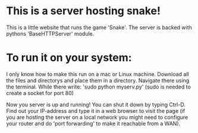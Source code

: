 # This is a server hosting snake!
This is a little website that runs the game 'Snake'. 
The server is backed with pythons 'BaseHTTPServer' module.
# To run it on your system:
I only know how to make this run on a mac or Linux machine.
Download all the files and directorys and place them in a directory.
Navigate there using the terminal. 
While there write:
'sudo python myserv.py'
(sudo is needed to create a socket for port 80)

Now you server is up and running! You can shut it down by typing Ctrl-D.
Find out your IP-address and type it in a web browser to visit the page (if you are hosting the server on a local network you might need to configure your router and do 'port forwarding' to make it reachable from a WAN). 
